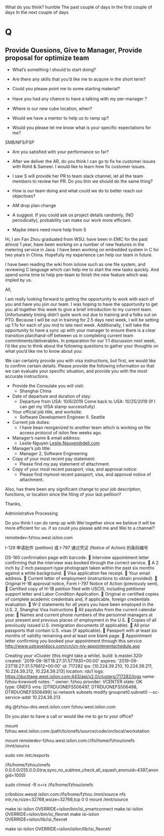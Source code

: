 What do you think?
humble
The past couple of days
In the first couple of days
In the next couple of days


# Q
## Provide Quesions, Give to Manager, Provide proposal for optimize team

- What’s something I should to start doing? 

- Are there any skills that you’d like me to acquire in the short term?

- Could you please point me to some starting material?

- Have you had any chance to have a talking with my per-manager？

- Where is our new cube location, when?

- Would we have a mentor to help us to ramp up?

- Would you please let me know what is your specific expectations for me?

SMB/NFS/FSP



- Are you satisfied with your performance so far?

- After we deliver the AR, do you think I can go to fix he customer issues with Rohit & Sameer. I would like to learn how fix customer issues.

- I saw S will provide her PR to team slack channel, let all the team members to review her PR. Do you thin we should do the same thing?

- How is our team doing and what could we do to better reach our objectives?
  
- AM drop plan change

- A suggest. If you could ask us project details randomly, (NO periodically), probability can make our work more efficient.

- Maybe inters need more help from S




Hi, I am Fan Zhou graduated from WSU. have been in EMC for the past almost 1 year, have been working on a number of new features in the metering service in Java. I have been working on embedded system in C for two years in China. 
Hopefully my experience can help our team in future.

I have been reading the wiki from isilone such as one file system, and reviewing C language which can help me to start the new tasks quickly. And spend some time to help pre-team to finish the new feature which was impled by us. 

All,
 
I am really looking forward to getting the opportunity to work with each of you and have you join our team.  I was hoping to have the opportunity to get you all together this week to give a brief introduction to my current team.  Unfortunately timing didn’t quite work out due to training and a folks out on PTO.  Because I will be out in training for 2.5 days next week, I will be setting up 1:1s for each of you mid to late next week.  Additionally, I will take the opportunity to have a sync up with your manager to ensure there is a clear transition plan/hand-off between us in completing current team commitments/deliverables.  In preparation for our 1:1 discussion next week, I’d like you to think about the following questions to gather your thoughts on what you’d like me to know about you:


We can certainly provide you with visa instructions, but first, we would like to confirm certain details. Please provide the following information so that we can evaluate your specific situation, and provide you with the most accurate instructions. 

- Provide the Consulate you will visit: 
  - Shanghai China
- Date of departure and duration of stay:
  - Departure from USA: 10/6/2019  Come back to USA: 10/25/2019 (If I can get my VISA stamp successfully)
- Your official job title, and worksite:
  - Software Development Engineer II.  Seattle 
- Current job duties:
  - I have bean reorganized to another team which is working on file access protocol of isilon few weeks ago.
- Manager’s name & email address:
  - Leslie Nguyen   Leslie.Nguyen@dell.com
- Manager’s job title:
  - Manager 2, Software Engineering
- Copy of your most recent pay statement:
  - Please find my pay statement of attachment.
- Copy of your most recent passport, visa, and approval notice:
  - Please find mymost recent passport, visa, and approval notice of attachment.

Also, has there been any significant change to your job description, functions, or location since the filing of your last petition?

Thanks,


Administrative Processing


Do you think I can do ramp up with Wei together since we believe it will be more efficient for us. if so could you please add me and Wei to a channel? 

remotedev-fzhou.west.isilon.com




 I-129 申请批件 (petition) 或 I-797 通过凭证 (Notice of Action) 的条码编号


 DS-160 confirmation page with barcode.
 Interview appointment letter confirming that the interview was booked through the correct service.
 A 2 inch by 2 inch passport-type photograph taken within the past six months against a white background.
 Visa application fee receipt.
 Your email address.
 Current letter of employment (instructions to obtain provided).
 Original H-1B approval notice, Form I-797 Notice of Action (previously sent).
 Certified copy of H-1B petition filed with USCIS, including petitioner support letter and Labor Condition Application.
 Original or certified copies of complete academic credentials and, if applicable, foreign credentials evaluation.
 W-2 statements for all years you have been employed in the U.S.
2, Shanghai Visa Instructions
 All paystubs from the current calendar year.
 Names and current phone numbers of the personnel managers at your present and previous places of employment
in the U.S.
 Copies of all previously issued U.S. immigration documents (if applicable).
 All prior passports that contain U.S. visas (if applicable).
 Passport with at least six months of validity remaining and at least one blank page.
 Appointment letter confirming you booked your appointment through this service
http://www.ustraveldocs.com/cn/cn-niv-appointmentschedule.asp



Creating your vCluster (this might take a while).
build: b.master.320r
created: '2019-09-16T18:27:31.577930+00:00'
expires: '2019-09-23T18:27:31.576612+00:00'
id: 717282
ips: [10.224.39.210, 10.224.39.211, 10.224.39.212, 10.224.39.213]
location: rdu1
logs: https://ducttape.west.isilon.com:443/api/v2.0/clusters/717282/logs
name: fzhou-kvwxoo6
notes: ''
owner: fzhou
provider: VCENTER
state: OK                
type: ONEFS
vms: [DTRDUONEFS506497, DTRDUONEFS506498, DTRDUONEFS506499]
isi network subnets modify groupnet0.subnet0 --sc-service-addr 10.224.39.213

dig @fzhou-dns.west.isilon.com fzhou.west.isilon.com

Do you plan to have a call or would like me to go to your office?

mount fzhou.west.isilon.com:/path/to/onefs/source/code/on/local/workstation




mount remotedev-fzhou.west.isilon.com://ifs/home/fzhou/onefs /mnt/sourcs

sudo vim /etc/exports

/ifs/home/fzhou/onefs 0.0.0.0/255.0.0.0(rw,sync,no_subtree_check,all_squash,anonuid=4397,anongid=1000)

sudo chmod -R o+rx /ifs/home/fzhou/onefs


   cribsbiox.wesqt.isilon.com:/ifs/home/fzhou /mnt/source nfs intr,rw,rsize=32768,wsize=32768,tcp 0 0
mount /mnt/source


make isi-isilon OVERRIDE=isilon/bin/isi_smartconnect
make isi-isilon OVERRIDE=isilon/bin/isi_flexnet
make isi-isilon OVERRIDE=isilon/lib/isi_flexnet

make isi-isilon OVERRIDE=isilon/isilon/lib/isi_flexnet/